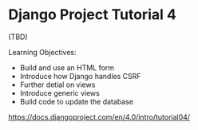 
Django Project Tutorial 4
=========================

(TBD)

Learning Objectives:

* Build and use an HTML form
* Introduce how Django handles CSRF
* Further detial on views
* Introduce generic views
* Build code to update the database

https://docs.djangoproject.com/en/4.0/intro/tutorial04/

